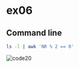 # ex06

## Command line  
```bash
ls -l | awk 'NR % 2 == 0'
```  

![code20](https://github.com/user-attachments/assets/c6ee0812-c946-4229-b4fb-1b92045482b8)

